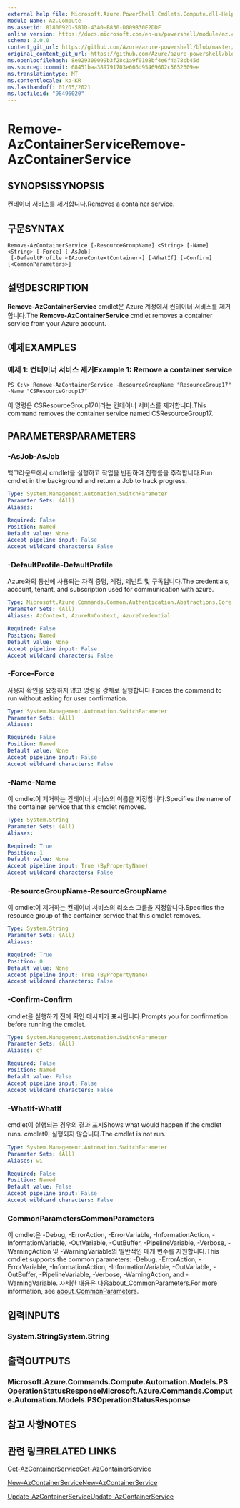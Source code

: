```yaml
---
external help file: Microsoft.Azure.PowerShell.Cmdlets.Compute.dll-Help.xml
Module Name: Az.Compute
ms.assetid: 8180092D-5B1D-43A0-B830-D009B30E2DDF
online version: https://docs.microsoft.com/en-us/powershell/module/az.compute/remove-azcontainerservice
schema: 2.0.0
content_git_url: https://github.com/Azure/azure-powershell/blob/master/src/Compute/Compute/help/Remove-AzContainerService.md
original_content_git_url: https://github.com/Azure/azure-powershell/blob/master/src/Compute/Compute/help/Remove-AzContainerService.md
ms.openlocfilehash: 8e029309099b3f28c1a9f0108bf4e6f4a78cb45d
ms.sourcegitcommit: 68451baa389791703e666d95469602c5652609ee
ms.translationtype: MT
ms.contentlocale: ko-KR
ms.lasthandoff: 01/05/2021
ms.locfileid: "98496020"
---
```

# <span data-ttu-id="4b5bc-101">Remove-AzContainerService</span><span class="sxs-lookup"><span data-stu-id="4b5bc-101">Remove-AzContainerService</span></span>

## <span data-ttu-id="4b5bc-102">SYNOPSIS</span><span class="sxs-lookup"><span data-stu-id="4b5bc-102">SYNOPSIS</span></span>
<span data-ttu-id="4b5bc-103">컨테이너 서비스를 제거합니다.</span><span class="sxs-lookup"><span data-stu-id="4b5bc-103">Removes a container service.</span></span>

## <span data-ttu-id="4b5bc-104">구문</span><span class="sxs-lookup"><span data-stu-id="4b5bc-104">SYNTAX</span></span>

```
Remove-AzContainerService [-ResourceGroupName] <String> [-Name] <String> [-Force] [-AsJob]
 [-DefaultProfile <IAzureContextContainer>] [-WhatIf] [-Confirm] [<CommonParameters>]
```

## <span data-ttu-id="4b5bc-105">설명</span><span class="sxs-lookup"><span data-stu-id="4b5bc-105">DESCRIPTION</span></span>
<span data-ttu-id="4b5bc-106">**Remove-AzContainerService** cmdlet은 Azure 계정에서 컨테이너 서비스를 제거합니다.</span><span class="sxs-lookup"><span data-stu-id="4b5bc-106">The **Remove-AzContainerService** cmdlet removes a container service from your Azure account.</span></span>

## <span data-ttu-id="4b5bc-107">예제</span><span class="sxs-lookup"><span data-stu-id="4b5bc-107">EXAMPLES</span></span>

### <span data-ttu-id="4b5bc-108">예제 1: 컨테이너 서비스 제거</span><span class="sxs-lookup"><span data-stu-id="4b5bc-108">Example 1: Remove a container service</span></span>
```
PS C:\> Remove-AzContainerService -ResourceGroupName "ResourceGroup17" -Name "CSResourceGroup17"
```

<span data-ttu-id="4b5bc-109">이 명령은 CSResourceGroup17이라는 컨테이너 서비스를 제거합니다.</span><span class="sxs-lookup"><span data-stu-id="4b5bc-109">This command removes the container service named CSResourceGroup17.</span></span>

## <span data-ttu-id="4b5bc-110">PARAMETERS</span><span class="sxs-lookup"><span data-stu-id="4b5bc-110">PARAMETERS</span></span>

### <span data-ttu-id="4b5bc-111">-AsJob</span><span class="sxs-lookup"><span data-stu-id="4b5bc-111">-AsJob</span></span>
<span data-ttu-id="4b5bc-112">백그라운드에서 cmdlet을 실행하고 작업을 반환하여 진행률을 추적합니다.</span><span class="sxs-lookup"><span data-stu-id="4b5bc-112">Run cmdlet in the background and return a Job to track progress.</span></span>

```yaml
Type: System.Management.Automation.SwitchParameter
Parameter Sets: (All)
Aliases:

Required: False
Position: Named
Default value: None
Accept pipeline input: False
Accept wildcard characters: False
```

### <span data-ttu-id="4b5bc-113">-DefaultProfile</span><span class="sxs-lookup"><span data-stu-id="4b5bc-113">-DefaultProfile</span></span>
<span data-ttu-id="4b5bc-114">Azure와의 통신에 사용되는 자격 증명, 계정, 테넌트 및 구독입니다.</span><span class="sxs-lookup"><span data-stu-id="4b5bc-114">The credentials, account, tenant, and subscription used for communication with azure.</span></span>

```yaml
Type: Microsoft.Azure.Commands.Common.Authentication.Abstractions.Core.IAzureContextContainer
Parameter Sets: (All)
Aliases: AzContext, AzureRmContext, AzureCredential

Required: False
Position: Named
Default value: None
Accept pipeline input: False
Accept wildcard characters: False
```

### <span data-ttu-id="4b5bc-115">-Force</span><span class="sxs-lookup"><span data-stu-id="4b5bc-115">-Force</span></span>
<span data-ttu-id="4b5bc-116">사용자 확인을 요청하지 않고 명령을 강제로 실행합니다.</span><span class="sxs-lookup"><span data-stu-id="4b5bc-116">Forces the command to run without asking for user confirmation.</span></span>

```yaml
Type: System.Management.Automation.SwitchParameter
Parameter Sets: (All)
Aliases:

Required: False
Position: Named
Default value: None
Accept pipeline input: False
Accept wildcard characters: False
```

### <span data-ttu-id="4b5bc-117">-Name</span><span class="sxs-lookup"><span data-stu-id="4b5bc-117">-Name</span></span>
<span data-ttu-id="4b5bc-118">이 cmdlet이 제거하는 컨테이너 서비스의 이름을 지정합니다.</span><span class="sxs-lookup"><span data-stu-id="4b5bc-118">Specifies the name of the container service that this cmdlet removes.</span></span>

```yaml
Type: System.String
Parameter Sets: (All)
Aliases:

Required: True
Position: 1
Default value: None
Accept pipeline input: True (ByPropertyName)
Accept wildcard characters: False
```

### <span data-ttu-id="4b5bc-119">-ResourceGroupName</span><span class="sxs-lookup"><span data-stu-id="4b5bc-119">-ResourceGroupName</span></span>
<span data-ttu-id="4b5bc-120">이 cmdlet이 제거하는 컨테이너 서비스의 리소스 그룹을 지정합니다.</span><span class="sxs-lookup"><span data-stu-id="4b5bc-120">Specifies the resource group of the container service that this cmdlet removes.</span></span>

```yaml
Type: System.String
Parameter Sets: (All)
Aliases:

Required: True
Position: 0
Default value: None
Accept pipeline input: True (ByPropertyName)
Accept wildcard characters: False
```

### <span data-ttu-id="4b5bc-121">-Confirm</span><span class="sxs-lookup"><span data-stu-id="4b5bc-121">-Confirm</span></span>
<span data-ttu-id="4b5bc-122">cmdlet을 실행하기 전에 확인 메시지가 표시됩니다.</span><span class="sxs-lookup"><span data-stu-id="4b5bc-122">Prompts you for confirmation before running the cmdlet.</span></span>

```yaml
Type: System.Management.Automation.SwitchParameter
Parameter Sets: (All)
Aliases: cf

Required: False
Position: Named
Default value: False
Accept pipeline input: False
Accept wildcard characters: False
```

### <span data-ttu-id="4b5bc-123">-WhatIf</span><span class="sxs-lookup"><span data-stu-id="4b5bc-123">-WhatIf</span></span>
<span data-ttu-id="4b5bc-124">cmdlet이 실행되는 경우의 결과 표시</span><span class="sxs-lookup"><span data-stu-id="4b5bc-124">Shows what would happen if the cmdlet runs.</span></span> <span data-ttu-id="4b5bc-125">cmdlet이 실행되지 않습니다.</span><span class="sxs-lookup"><span data-stu-id="4b5bc-125">The cmdlet is not run.</span></span>

```yaml
Type: System.Management.Automation.SwitchParameter
Parameter Sets: (All)
Aliases: wi

Required: False
Position: Named
Default value: False
Accept pipeline input: False
Accept wildcard characters: False
```

### <span data-ttu-id="4b5bc-126">CommonParameters</span><span class="sxs-lookup"><span data-stu-id="4b5bc-126">CommonParameters</span></span>
<span data-ttu-id="4b5bc-127">이 cmdlet은 -Debug, -ErrorAction, -ErrorVariable, -InformationAction, -InformationVariable, -OutVariable, -OutBuffer, -PipelineVariable, -Verbose, -WarningAction 및 -WarningVariable의 일반적인 매개 변수를 지원합니다.</span><span class="sxs-lookup"><span data-stu-id="4b5bc-127">This cmdlet supports the common parameters: -Debug, -ErrorAction, -ErrorVariable, -InformationAction, -InformationVariable, -OutVariable, -OutBuffer, -PipelineVariable, -Verbose, -WarningAction, and -WarningVariable.</span></span> <span data-ttu-id="4b5bc-128">자세한 내용은 [다음](http://go.microsoft.com/fwlink/?LinkID=113216)about_CommonParameters.</span><span class="sxs-lookup"><span data-stu-id="4b5bc-128">For more information, see [about_CommonParameters](http://go.microsoft.com/fwlink/?LinkID=113216).</span></span>

## <span data-ttu-id="4b5bc-129">입력</span><span class="sxs-lookup"><span data-stu-id="4b5bc-129">INPUTS</span></span>

### <span data-ttu-id="4b5bc-130">System.String</span><span class="sxs-lookup"><span data-stu-id="4b5bc-130">System.String</span></span>

## <span data-ttu-id="4b5bc-131">출력</span><span class="sxs-lookup"><span data-stu-id="4b5bc-131">OUTPUTS</span></span>

### <span data-ttu-id="4b5bc-132">Microsoft.Azure.Commands.Compute.Automation.Models.PSOperationStatusResponse</span><span class="sxs-lookup"><span data-stu-id="4b5bc-132">Microsoft.Azure.Commands.Compute.Automation.Models.PSOperationStatusResponse</span></span>

## <span data-ttu-id="4b5bc-133">참고 사항</span><span class="sxs-lookup"><span data-stu-id="4b5bc-133">NOTES</span></span>

## <span data-ttu-id="4b5bc-134">관련 링크</span><span class="sxs-lookup"><span data-stu-id="4b5bc-134">RELATED LINKS</span></span>

[<span data-ttu-id="4b5bc-135">Get-AzContainerService</span><span class="sxs-lookup"><span data-stu-id="4b5bc-135">Get-AzContainerService</span></span>](./Get-AzContainerService.md)

[<span data-ttu-id="4b5bc-136">New-AzContainerService</span><span class="sxs-lookup"><span data-stu-id="4b5bc-136">New-AzContainerService</span></span>](./New-AzContainerService.md)

[<span data-ttu-id="4b5bc-137">Update-AzContainerService</span><span class="sxs-lookup"><span data-stu-id="4b5bc-137">Update-AzContainerService</span></span>](./Update-AzContainerService.md)


